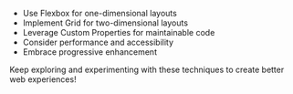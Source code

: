 

- Use Flexbox for one-dimensional layouts
- Implement Grid for two-dimensional layouts
- Leverage Custom Properties for maintainable code
- Consider performance and accessibility
- Embrace progressive enhancement

Keep exploring and experimenting with these techniques to create better web experiences!

